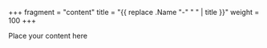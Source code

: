 +++
fragment = "content"
title = "{{ replace .Name "-" " " | title }}"
weight = 100
+++

Place your content here
